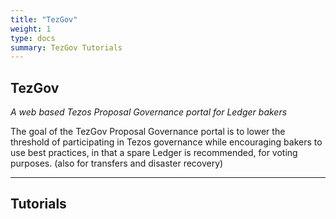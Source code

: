 ```yaml
---
title: "TezGov"
weight: 1
type: docs
summary: TezGov Tutorials
---
```

**TezGov**
---
*A web based Tezos Proposal Governance portal for Ledger bakers*

The goal of the TezGov Proposal Governance portal is to lower
the threshold of participating in Tezos governance while
encouraging bakers to use best practices, in that a spare 
Ledger is recommended, for voting purposes. (also for transfers 
and disaster recovery)

---

## Tutorials